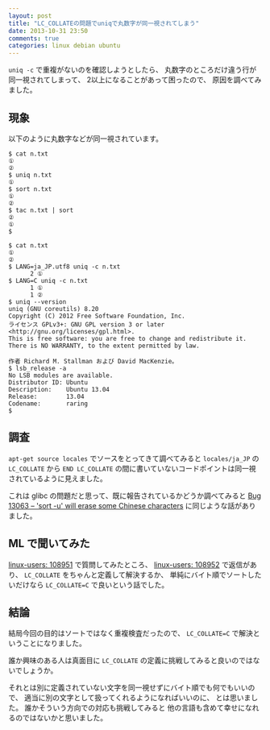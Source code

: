 ```yaml
---
layout: post
title: "LC_COLLATEの問題でuniqで丸数字が同一視されてしまう"
date: 2013-10-31 23:50
comments: true
categories: linux debian ubuntu
---
```

`uniq -c` で重複がないのを確認しようとしたら、
丸数字のところだけ違う行が同一視されてしまって、
2以上になることがあって困ったので、
原因を調べてみました。

<!--more-->


## 現象

以下のように丸数字などが同一視されています。

```
$ cat n.txt
①
②
$ uniq n.txt
①
$ sort n.txt
①
②
$ tac n.txt | sort
②
①
$
```

```
$ cat n.txt
①
②
$ LANG=ja_JP.utf8 uniq -c n.txt
      2 ①
$ LANG=C uniq -c n.txt
      1 ①
      1 ②
$ uniq --version
uniq (GNU coreutils) 8.20
Copyright (C) 2012 Free Software Foundation, Inc.
ライセンス GPLv3+: GNU GPL version 3 or later <http://gnu.org/licenses/gpl.html>.
This is free software: you are free to change and redistribute it.
There is NO WARRANTY, to the extent permitted by law.

作者 Richard M. Stallman および David MacKenzie。
$ lsb_release -a
No LSB modules are available.
Distributor ID: Ubuntu
Description:    Ubuntu 13.04
Release:        13.04
Codename:       raring
$
```

## 調査

`apt-get source locales`
でソースをとってきて調べてみると
`locales/ja_JP` の `LC_COLLATE` から `END LC_COLLATE`
の間に書いていないコードポイントは同一視されているように見えました。

これは glibc の問題だと思って、既に報告されているかどうか調べてみると
[Bug 13063 – 'sort -u' will erase some Chinese characters](https://sourceware.org/bugzilla/show_bug.cgi?id=13063)
に同じような話がありました。

## ML で聞いてみた

[linux-users: 108951](http://listserv.linux.or.jp/pipermail/linux-users/2013-October/000527.html)
で質問してみたところ、
[linux-users: 108952](http://listserv.linux.or.jp/pipermail/linux-users/2013-October/000528.html)
で返信があり、
`LC_COLLATE`
をちゃんと定義して解決するか、
単純にバイト順でソートしたいだけなら
`LC_COLLATE=C` で良いという話でした。

## 結論

結局今回の目的はソートではなく重複検査だったので、
`LC_COLLATE=C` で解決ということになりました。

誰か興味のある人は真面目に
`LC_COLLATE`
の定義に挑戦してみると良いのではないでしょうか。

それとは別に定義されていない文字を同一視せずにバイト順でも何でもいいので、
適当に別の文字として扱ってくれるようになればいいのに、
とは思いました。
誰かそういう方向での対応も挑戦してみると
他の言語も含めて幸せになれるのではないかと思いました。
